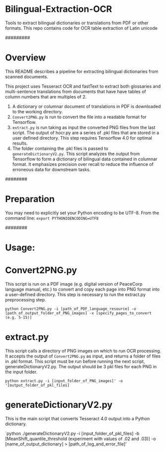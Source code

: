 # Bilingual-Extraction-OCR
Tools to extract bilingual dictionaries or translations from PDF or other formats.
This repo contains code for OCR table extraction of Latin unicode

#########

# Overview

This README describes a pipeline for extracting bilingual dictionaries from scanned documents.

This project uses Tesseract OCR and fastText to extract both glossaries and multi-sentence translations from documents that have have tables of column numbers that are multiples of 2.
1. A dictionary or columnar document of translations in PDF is downloaded to the working directory.
2. `Convert2PNG.py` is run to convert the file into a readable format for Tensorflow.
3. `extract.py` is run taking as input the converted PNG files from the last script. The output of hocr.py are a series of .pkl files that are stored in a user defined directory. This step requires Tensorflow 4.0 for optimal results.
4. The folder containing the .pkl files is passed to `generateDictionaryV2.py`. This script analyzes the output from Tensorflow to form a dictionary of bilingual data contained in columnar format. It emphasizes precision over recall to reduce the influence of erroneous data for downstream tasks.

########

# Preparation




You may need to explicitly set your Python encoding to be UTF-8. From the command line:
`export PYTHONIOENCODING=UTF8`

########

# Usage:

# Convert2PNG.py
This script is run on a PDF image (e.g. digital version of PeaceCorp language manual, etc.) to convert and copy each page into PNG format into a user-defined directory. This step is necessary to run the extract.py preprocessing step.

`python Convert2PNG.py -i [path_of_PDF_language_resource] -o [path_of_output_folder_of_PNG_images] -x [specify_pages_to_convert (e.g. 5-15)] `

# extract.py
This script calls a directory of PNG images on which to run OCR processing. It accepts the output of `Convert2PNG.py` as input, and returns a folder of files in .pkl format. This script must be run before running the next script, generateDictionaryV2.py. The output should be 3 pkl files for each PNG in the input folder.

`python extract.py -i [input_folder_of_PNG_images]' -o '[output_folder_of_pkl_files]`

# generateDictionaryV2.py
This is the main script that converts Tesseract 4.0 output into a Python dictionary.

`python ./generateDictionaryV2.py -i [input_folder_of_pkl_files] -b [MeanShift_quantile_threshold (experiment with values of .02 and .03)] -o [name_of_output_dictionary] > [path_of_log_and_error_file]'
